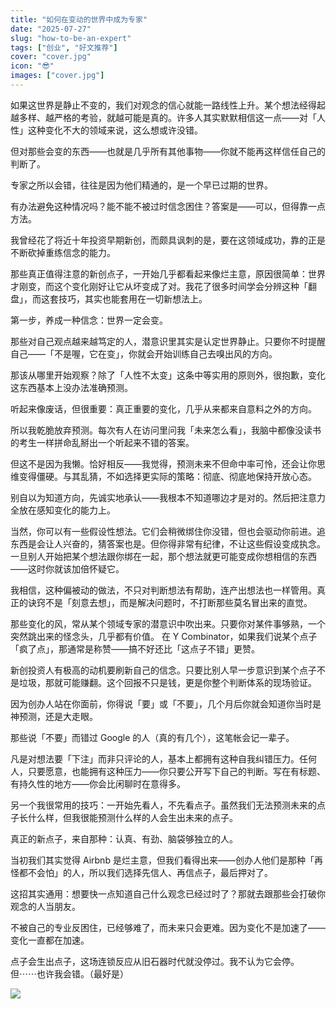 ```yaml
---
title: "如何在变动的世界中成为专家"
date: "2025-07-27"
slug: "how-to-be-an-expert"
tags: ["创业", "好文推荐"]
cover: "cover.jpg"
icon: "😎"
images: ["cover.jpg"]
---
```

如果这世界是静止不变的，我们对观念的信心就能一路线性上升。某个想法经得起越多样、越严格的考验，就越可能是真的。许多人其实默默相信这一点——对「人性」这种变化不大的领域来说，这么想或许没错。



但对那些会变的东西——也就是几乎所有其他事物——你就不能再这样信任自己的判断了。



专家之所以会错，往往是因为他们精通的，是一个早已过期的世界。



有办法避免这种情况吗？能不能不被过时信念困住？答案是——可以，但得靠一点方法。



我曾经花了将近十年投资早期新创，而颇具讽刺的是，要在这领域成功，靠的正是不断砍掉重练信念的能力。



那些真正值得注意的新创点子，一开始几乎都看起来像烂主意，原因很简单：世界才刚变，而这个变化刚好让它从坏变成了对。我花了很多时间学会分辨这种「翻盘」，而这套技巧，其实也能套用在一切新想法上。



第一步，养成一种信念：世界一定会变。



那些对自己观点越来越笃定的人，潜意识里其实是认定世界静止。只要你不时提醒自己——「不是喔，它在变」，你就会开始训练自己去嗅出风的方向。



那该从哪里开始观察？除了「人性不太变」这条中等实用的原则外，很抱歉，变化这东西基本上没办法准确预测。



听起来像废话，但很重要：真正重要的变化，几乎从来都来自意料之外的方向。



所以我乾脆放弃预测。每次有人在访问里问我「未来怎么看」，我脑中都像没读书的考生一样拼命乱掰出一个听起来不错的答案。



但这不是因为我懒。恰好相反——我觉得，预测未来不但命中率可怜，还会让你思维变得僵硬。与其乱猜，不如选择更实际的策略：彻底、彻底地保持开放心态。



别自以为知道方向，先诚实地承认——我根本不知道哪边才是对的。然后把注意力全放在感知变化的能力上。



当然，你可以有一些假设性想法。它们会稍微绑住你没错，但也会驱动你前进。追东西是会让人兴奋的，猜答案也是。但你得非常有纪律，不让这些假设变成执念。
一旦别人开始把某个想法跟你绑在一起，那个想法就更可能变成你想相信的东西——这时你就该加倍怀疑它。



我相信，这种偏被动的做法，不只对判断想法有帮助，连产出想法也一样管用。真正的诀窍不是「刻意去想」，而是解决问题时，不打断那些莫名冒出来的直觉。



那些变化的风，常从某个领域专家的潜意识中吹出来。只要你对某件事够熟，一个突然跳出来的怪念头，几乎都有价值。
在 Y Combinator，如果我们说某个点子「疯了点」，那通常是称赞——搞不好还比「这点子不错」更赞。



新创投资人有极高的动机要刷新自己的信念。只要比别人早一步意识到某个点子不是垃圾，那就可能赚翻。这个回报不只是钱，更是你整个判断体系的现场验证。



因为创办人站在你面前，你得说「要」或「不要」，几个月后你就会知道你当时是神预测，还是大走眼。



那些说「不要」而错过 Google 的人（真的有几个），这笔帐会记一辈子。



凡是对想法要「下注」而非只评论的人，基本上都拥有这种自我纠错压力。任何人，只要愿意，也能拥有这种压力——你只要公开写下自己的判断。写在有标题、有持久性的地方——你会比闲聊时在意得多。



另一个我很常用的技巧：一开始先看人，不先看点子。虽然我们无法预测未来的点子长什么样，但我很能预测什么样的人会生出未来的点子。



真正的新点子，来自那种：认真、有劲、脑袋够独立的人。



当初我们其实觉得 Airbnb 是烂主意，但我们看得出来——创办人他们是那种「再怪都不会怕」的人，所以我们选择先信人、再信点子，最后押对了。



这招其实通用：想要快一点知道自己什么观念已经过时了？那就去跟那些会打破你观念的人当朋友。



不被自己的专业反困住，已经够难了，而未来只会更难。因为变化不是加速了——变化一直都在加速。



点子会生出点子，这场连锁反应从旧石器时代就没停过。我不认为它会停。
但⋯⋯也许我会错。（最好是）




![](https://prod-files-secure.s3.us-west-2.amazonaws.com/112d0858-5090-4d34-a606-b75eb8d65fd2/46476355-9cf3-4e99-9b7a-3531bc426380/1000202064.png?X-Amz-Algorithm=AWS4-HMAC-SHA256&X-Amz-Content-Sha256=UNSIGNED-PAYLOAD&X-Amz-Credential=ASIAZI2LB46674CZ4DIB%2F20250825%2Fus-west-2%2Fs3%2Faws4_request&X-Amz-Date=20250825T045147Z&X-Amz-Expires=3600&X-Amz-Security-Token=IQoJb3JpZ2luX2VjEPj%2F%2F%2F%2F%2F%2F%2F%2F%2F%2FwEaCXVzLXdlc3QtMiJHMEUCIQDAtI3YSXJeZB%2FEs0tNM69v4uaLiax5R6uNsrg9tsRVUgIgUNRYbU%2Bo2mJiEohj7gaZmq2SetM18AoT4YwL7IMPi4cq%2FwMIURAAGgw2Mzc0MjMxODM4MDUiDFBmbdcrWy%2BEhzuuYircAzmafsnuA4K4ChPeiJTKCXmGSeOJZCPvHagh6253nYhv7umn5jXalJTK8B23eSOdA%2Fe5b%2BXAr%2B0jJA%2FpeAVuY8VfTI8MNOMPkIccjZpKy%2Bry4n7L87TFaElNuIoucV6vFGDzfyTW8wddLtDINdCRW6zVcpoT86D3iKUjkVudckInW8uk025wT0Isqvt7v1Me3P9gaTkqIk%2BFRC96Pf3jhJgLkKCxPHHyVM12KghNsyzYg74rN21zoFVL7x1Xy1XC3Yoh4dx%2Blqs1YHdNbPAGLEQw7ulXjIWGDA6wObY8C8rErgHMJvWaxer8G4QXwb2Lt7T7CD1hhnHNFB%2BpFcyYDJtBT9lAAIHscvUqWiWdhwGIFZh5wkRbaUoBzNXFQeaGLHwKoT%2BOX%2BwY0TSSFczbAuWMXyUnv7kpTH6H1h%2B6OBRkE4LrDuvmfsQNM%2FwrIDZVYDWn3DtKQl%2BRDTrZRJ2jopMg4tKSr5EuyJ2nqligrqhAjp1POaN8B7bAzo5g2rOdKPYk0bTkgaM2XscPHd6WfF5SX7GGZ45HNikSCkT2J4yF7aHeQFMoHfkX1Mvuga1cuRs%2B6uRM%2FNl4aE72TaE3xnbgQsfeF0nwreu0FPWUD%2BpLmppIZkKwcFHvruTMMKfHrsUGOqUBP1cic2h41VQDYkBYrmibEHzC76uv5jj1U%2BzjDK8k8D5eiNXcYT063vgb1YiXm7XJulslaWb88BdL43SlN9tPLPF45002FaVQmbcAleC5QqdNKRsGEvjy4i%2Bna9HpAq3d92EVT0EISKkJPn28ZNnspFjfNf7Icr8Hr02mj6vR%2By4zek5mRPXumS5HA7%2Bd7Jgvb8cUuQuoIQhveFSUybdW8AWpGohk&X-Amz-Signature=f1215f680dc456bb3ddb6823af03d5d19e6566b88db9177f6ccc48a0d7ae357f&X-Amz-SignedHeaders=host&x-amz-checksum-mode=ENABLED&x-id=GetObject)

